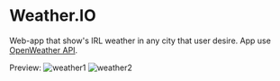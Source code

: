 # Weather.IO

Web-app that show's IRL weather in any city that user desire.
App use [OpenWeather API](https://openweathermap.org/api).

Preview:
![weather1](https://github.com/user-attachments/assets/6a328e2b-187a-4b9e-97e5-32c604a0bf0e)
![weather2](https://github.com/user-attachments/assets/1d0db429-6446-4679-a3a5-bc82a682731e)
